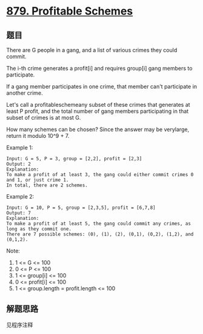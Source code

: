 # [879. Profitable Schemes](https://leetcode.com/problems/profitable-schemes/)

## 题目

There are G people in a gang, and a list of various crimes they could commit.

The i-th crime generates a profit[i] and requires group[i] gang members to participate.

If a gang member participates in one crime, that member can't participate in another crime.

Let's call a profitableschemeany subset of these crimes that generates at least P profit, and the total number of gang members participating in that subset of crimes is at most G.

How many schemes can be chosen? Since the answer may be verylarge, return it modulo 10^9 + 7.

Example 1:

```text
Input: G = 5, P = 3, group = [2,2], profit = [2,3]
Output: 2
Explanation:
To make a profit of at least 3, the gang could either commit crimes 0 and 1, or just crime 1.
In total, there are 2 schemes.
```

Example 2:

```text
Input: G = 10, P = 5, group = [2,3,5], profit = [6,7,8]
Output: 7
Explanation:
To make a profit of at least 5, the gang could commit any crimes, as long as they commit one.
There are 7 possible schemes: (0), (1), (2), (0,1), (0,2), (1,2), and (0,1,2).
```

Note:

1. 1 <= G <= 100
1. 0 <= P <= 100
1. 1 <= group[i] <= 100
1. 0 <= profit[i] <= 100
1. 1 <= group.length = profit.length <= 100



## 解题思路

见程序注释

